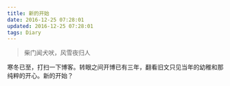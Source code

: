 ```yaml
---
title: 新的开始
date: 2016-12-25 07:28:01
updated: 2016-12-25 07:28:01
tags: Diary
---
```

> 柴门闻犬吠，风雪夜归人
<!-- more --> 
寒冬已至，打扫一下博客。转眼之间开博已有三年，翻看旧文只见当年的幼稚和那纯粹的开心。新的开始？